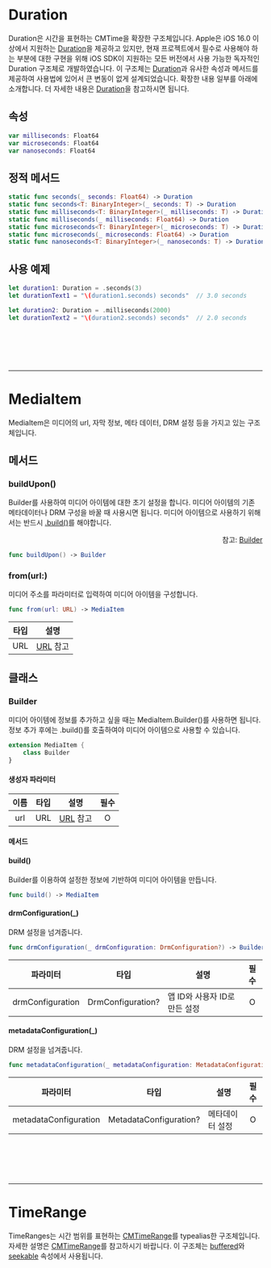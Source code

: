 # Duration

Duration은 시간을 표현하는 CMTime을 확장한 구조체입니다. Apple은 iOS 16.0 이상에서 지원하는 [Duration](https://developer.apple.com/documentation/swift/duration)을 제공하고 있지만, 현재 프로젝트에서 필수로 사용해야 하는 부분에 대한 구현을 위해 iOS SDK이 지원하는 모든 버전에서 사용 가능한 독자적인 Duration 구조체로 개발하였습니다. 이 구조체는 [Duration](https://developer.apple.com/documentation/swift/duration)과 유사한 속성과 메서드를 제공하여 사용법에 있어서 큰 변동이 없게 설계되었습니다. 확장한 내용 일부를 아래에 소개합니다. 더 자세한 내용은 [Duration](https://developer.apple.com/documentation/swift/duration)을 참고하시면 됩니다.

## 속성
```swift
var milliseconds: Float64
var microseconds: Float64
var nanoseconds: Float64
```

## 정적 메서드
```swift
static func seconds(_ seconds: Float64) -> Duration
static func seconds<T: BinaryInteger>(_ seconds: T) -> Duration
static func milliseconds<T: BinaryInteger>(_ milliseconds: T) -> Duration
static func milliseconds(_ milliseconds: Float64) -> Duration
static func microseconds<T: BinaryInteger>(_ microseconds: T) -> Duration
static func microseconds(_ microseconds: Float64) -> Duration
static func nanoseconds<T: BinaryInteger>(_ nanoseconds: T) -> Duration
```

## 사용 예제
```swift
let duration1: Duration = .seconds(3)
let durationText1 = "\(duration1.seconds) seconds" 	// 3.0 seconds

let duration2: Duration = .milliseconds(2000)
let durationText2 = "\(duration2.seconds) seconds" 	// 2.0 seconds
```

<br><br><br><br>

--------
# MediaItem

MediaItem은 미디어의 url, 자막 정보, 메타 데이터, DRM 설정 등을 가지고 있는 구조체입니다. 

## 메서드

### buildUpon()

Builder를 사용하여 미디어 아이템에 대한 초기 설정을 합니다. 미디어 아이템의 기존 메타데이터나 DRM 구성을 바꿀 때 사용시면 됩니다. 미디어 아이템으로 사용하기 위해서는 반드시 [.build()](#build)를 해야합니다.
<div align="right">
참고: <a href="#builder">Builder</a>
</div>

```swift
func buildUpon() -> Builder
```

### from(url:)
미디어 주소를 파라미터로 입력하여 미디어 아이템을 구성합니다.

```swift
func from(url: URL) -> MediaItem
```

|타입|설명|
|:--:|--|
|URL|[URL](https://developer.apple.com/documentation/foundation/url) 참고|

## 클래스

### Builder
미디어 아이템에 정보를 추가하고 싶을 때는 MediaItem.Builder()를 사용하면 됩니다. 정보 추가 후에는 .build()를 호출하여야 미디어 아이템으로 사용할 수 있습니다.

```swift
extension MediaItem {
    class Builder
}
```

#### 생성자 파라미터

|이름|타입|설명|필수|
|:--:|:--:|--|:--:|
|url|URL|[URL](https://developer.apple.com/documentation/foundation/url) 참고|O|

#### 메서드

#### build()
Builder를 이용하여 설정한 정보에 기반하여 미디어 아이템을 만듭니다.

```swift
func build() -> MediaItem
```

#### drmConfiguration(_)
DRM 설정을 넘겨줍니다.

```swift
func drmConfiguration(_ drmConfiguration: DrmConfiguration?) -> Builder
```

|파라미터|타입|설명|필수|
|:--:|:--:|--|:--:|
|drmConfiguration|DrmConfiguration?|앱 ID와 사용자 ID로 만든 설정|O|

#### metadataConfiguration(_)
DRM 설정을 넘겨줍니다.

```swift
func metadataConfiguration(_ metadataConfiguration: MetadataConfiguration?) -> Builder 
```

|파라미터|타입|설명|필수|
|:--:|:--:|--|:--:|
|metadataConfiguration|MetadataConfiguration?|메타데이터 설정|O|

<br><br><br><br>

--------
# TimeRange

TimeRanges는 시간 범위를 표현하는 [CMTimeRange](https://developer.apple.com/documentation/coremedia/cmtimerange)를 typealias한 구조체입니다. 자세한 설명은 [CMTimeRange](https://developer.apple.com/documentation/coremedia/cmtimerange)를 참고하시기 바랍니다. 이 구조체는 [buffered](../media_player/properties/details.md#buffered)와 [seekable](../media_player/properties/details.md#seekable) 속성에서 사용됩니다.
